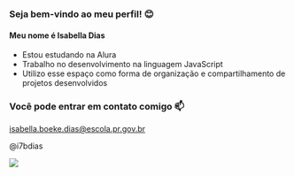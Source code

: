 ### Seja bem-vindo ao meu perfil! 😊

#### Meu nome é Isabella Dias

- Estou estudando na Alura
- Trabalho no desenvolvimento na linguagem JavaScript
- Utilizo esse espaço como forma de organização e compartilhamento de projetos desenvolvidos

### Você pode entrar em contato comigo 📫

isabella.boeke.dias@escola.pr.gov.br

@i7bdias

![](https://media.tenor.com/c2cFdOYzgMYAAAAM/gremio.gif)
